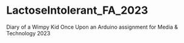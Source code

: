 # LactoseIntolerant_FA_2023
Diary of a Wimpy Kid Once Upon an Arduino assignment for Media &amp; Technology 2023
